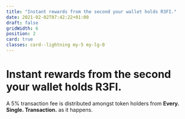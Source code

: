 ```yaml
---
title: "Instant rewards from the second your wallet holds R3FI."
date: 2021-02-02T07:42:22+01:00
draft: false
gridWidth: 6
position: 2
card: true
classes: card--lightning my-5 my-lg-0
---
```

# Instant rewards from the second your wallet holds R3FI.

A 5% transaction fee is distributed amongst token holders from **Every. Single. Transaction.** as it happens. 
